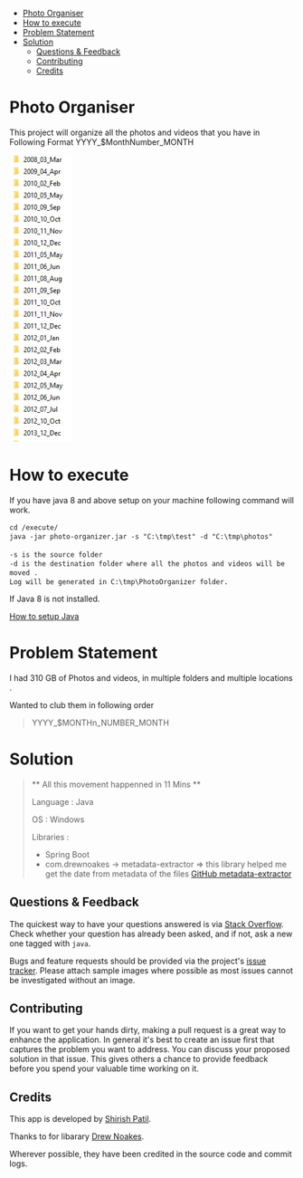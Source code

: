 - [Photo Organiser](#photo-organiser)
- [How to execute](#how-to-execute)
- [Problem Statement](#problem-statement)
- [Solution](#solution)
  - [Questions & Feedback](#questions--feedback)
  - [Contributing](#contributing)
  - [Credits](#credits)

# Photo Organiser

This project will organize all the photos and videos that you have in Following Format YYYY_$MonthNumber_MONTH

![text](./images/Output.JPG)

# How to execute

If you have java 8 and above setup on your machine following command will work.

```
cd /execute/
java -jar photo-organizer.jar -s "C:\tmp\test" -d "C:\tmp\photos"

-s is the source folder
-d is the destination folder where all the photos and videos will be moved .
Log will be generated in C:\tmp\PhotoOrganizer folder.
```

If Java 8 is not installed.

[How to setup Java](https://www.google.com/search?q=how+to+install+java+8+and+setup+environment+variables&rlz=1C1CHBD_en&oq=how+to+install+java+8+and+setup+environment+variables+&aqs=chrome..69i57j33i22i29i30l4.24527j0j7&sourceid=chrome&ie=UTF-8)

# Problem Statement

I had 310 GB of Photos and videos, in multiple folders and multiple locations .

Wanted to club them in following order 

> YYYY_$MONTHn_NUMBER_MONTH

# Solution

> ** All this movement happenned in 11 Mins **
> 
> Language : Java
> 
> OS : Windows
> 
> Libraries : 
> * Spring Boot 
> * com.drewnoakes -> metadata-extractor => this library helped me get the date from metadata of the files 
> [GitHub metadata-extractor](https://github.com/drewnoakes/metadata-extractor)
> 

## Questions & Feedback

The quickest way to have your questions answered is via [Stack Overflow](http://stackoverflow.com/questions/).
Check whether your question has already been asked, and if not, ask a new one tagged with `java`.

Bugs and feature requests should be provided via the project's [issue tracker](https://github.com/drewnoakes/metadata-extractor/issues).
Please attach sample images where possible as most issues cannot be investigated without an image.

## Contributing

If you want to get your hands dirty, making a pull request is a great way to enhance the application.
In general it's best to create an issue first that captures the problem you want to address.
You can discuss your proposed solution in that issue.
This gives others a chance to provide feedback before you spend your valuable time working on it.

## Credits

This app is developed by [Shirish Patil](https://github.com/wizardwand).

Thanks to for libarary [Drew Noakes](https://drewnoakes.com/code/exif/).

Wherever possible, they have been credited in the source code and commit logs.
